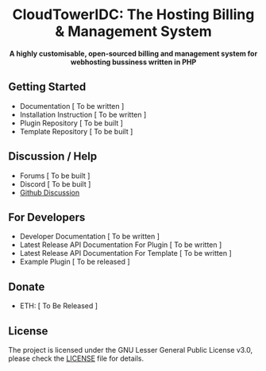 <h1 align="center">CloudTowerIDC: The Hosting Billing & Management System</h1>

<p align="center"><strong>A highly customisable, open-sourced billing and management system for webhosting bussiness written in PHP</strong></p>

## Getting Started

-   Documentation [ To be written ]
-   Installation Instruction [ To be written ]
-   Plugin Repository [ To be built ]
-   Template Repository [ To be built ]

## Discussion / Help

-   Forums [ To be built ]
-   Discord [ To be built ]
-   [Github Discussion](https://github.com/CloudTowerDev/CloudTowerIDC/discussions)

## For Developers

-   Developer Documentation [ To be written ]
-   Latest Release API Documentation For Plugin [ To be written ]
-   Latest Release API Documentation For Template [ To be written ]
-   Example Plugin [ To be released ]

## Donate

-   ETH: [ To Be Released ]

## License

The project is licensed under the GNU Lesser General Public License v3.0, please check the [LICENSE](https://github.com/CloudTowerDev/CloudTowerIDC/blob/master/LICENSE) file for details.
